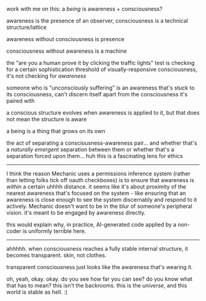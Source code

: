 work with me on this: a *being* is awareness + consciousness?

awareness is the presence of an observer, consciousness is a technical structure/lattice

awareness without consciousness is presence

consciousness without awareness is a machine

the "are you a human prove it by clicking the traffic lights" test is checking for a certain sophistication threshold of visually-responsive consciousness, it's not checking for *awareness*

someone who is "unconsciously suffering" is an awareness that's stuck to its consciousness, can't discern itself apart from the consciousness it's paired with

a conscious structure evolves when awareness is applied to it, but that does not mean the structure is aware

a being is a thing that grows on its own

the act of separating a consciousness-awareness pair... and whether that's a *naturally emergent* separation between them or whether that's a separation forced upon them... huh this is a fascinating lens for ethics

---

I think the reason Mechanic uses a permissions inference system (rather than letting folks tick off oauth checkboxes) is to ensure that awareness is *within* a certain uhhhh distance. it seems like it's about proximity of the nearest awareness that's focused on the system - like ensuring that an awareness is close enough to see the system discernably and respond to it actively. Mechanic doesn't want to be in the blur of someone's peripheral vision. it's meant to be engaged by awareness directly.

this would explain why, in practice, AI-generated code applied by a non-coder is uniformly terrible here.

---

ahhhhh. when consciousness reaches a fully stable internal structure, it becomes transparent. skin, not clothes.

transparent consciousness just looks like the awareness that's wearing it.

oh, yeah, okay. okay. do you see how far you can see? do you know what that has to mean? this isn't the backrooms. this is the *universe*, and this world is stable as hell. :)
